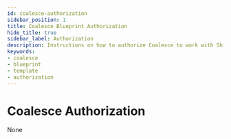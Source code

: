 ```yaml
---
id: coalesce-authorization
sidebar_position: 1
title: Coalesce Blueprint Authorization
hide_title: true
sidebar_label: Authorization
description: Instructions on how to authorize Coalesce to work with Shipyard's low-code Coalesce templates.
keywords:
- coalesce
- blueprint
- template
- authorization
---
```


# Coalesce Authorization
None
